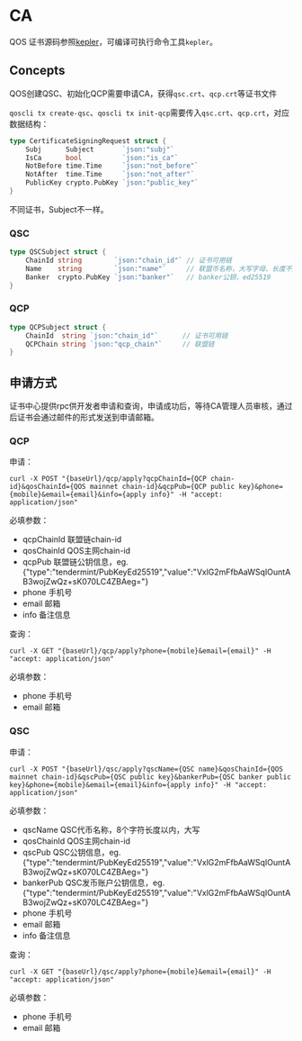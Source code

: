 # CA

QOS 证书源码参照[kepler](https://github.com/QOSGroup/kepler.git)，可编译可执行命令工具`kepler`。

## Concepts

QOS创建QSC、初始化QCP需要申请CA，获得`qsc.crt`、`qcp.crt`等证书文件

`qoscli tx create-qsc`、`qoscli tx init-qcp`需要传入`qsc.crt`、`qcp.crt`，对应数据结构：

```go
type CertificateSigningRequest struct {
	Subj      Subject       `json:"subj"`
	IsCa      bool          `json:"is_ca"`
	NotBefore time.Time     `json:"not_before"`
	NotAfter  time.Time     `json:"not_after"`
	PublicKey crypto.PubKey `json:"public_key"`
}
```
不同证书，Subject不一样。

### QSC
```go
type QSCSubject struct {
	ChainId string        `json:"chain_id"` // 证书可用链
	Name    string        `json:"name"`     // 联盟币名称，大写字母、长度不超过8
	Banker  crypto.PubKey `json:"banker"`   // banker公钥，ed25519
}
```

### QCP
```go
type QCPSubject struct {
	ChainId  string `json:"chain_id"`      // 证书可用链
	QCPChain string `json:"qcp_chain"`     // 联盟链
}
```

## 申请方式

证书中心提供rpc供开发者申请和查询，申请成功后，等待CA管理人员审核，通过后证书会通过邮件的形式发送到申请邮箱。

### QCP

申请：
```shell script
curl -X POST "{baseUrl}/qcp/apply?qcpChainId={QCP chain-id}&qosChainId={QOS mainnet chain-id}&qcpPub={QCP public key}&phone={mobile}&email={email}&info={apply info}" -H "accept: application/json"
```
必填参数：

- qcpChainId 联盟链chain-id
- qosChainId QOS主网chain-id
- qcpPub 联盟链公钥信息，eg.{"type":"tendermint/PubKeyEd25519","value":"VxlG2mFfbAaWSqIOuntAB3wojZwQz+sK070LC4ZBAeg="}
- phone 手机号
- email 邮箱
- info 备注信息

查询：
```shell script
curl -X GET "{baseUrl}/qcp/apply?phone={mobile}&email={email}" -H "accept: application/json"
```

必填参数：

- phone 手机号
- email 邮箱

### QSC

申请：
```shell script
curl -X POST "{baseUrl}/qsc/apply?qscName={QSC name}&qosChainId={QOS mainnet chain-id}&qscPub={QSC public key}&bankerPub={QSC banker public key}&phone={mobile}&email={email}&info={apply info}" -H "accept: application/json"
```
必填参数：

- qscName QSC代币名称，8个字符长度以内，大写
- qosChainId QOS主网chain-id
- qscPub QSC公钥信息，eg.{"type":"tendermint/PubKeyEd25519","value":"VxlG2mFfbAaWSqIOuntAB3wojZwQz+sK070LC4ZBAeg="}
- bankerPub QSC发币账户公钥信息，eg.{"type":"tendermint/PubKeyEd25519","value":"VxlG2mFfbAaWSqIOuntAB3wojZwQz+sK070LC4ZBAeg="}
- phone 手机号
- email 邮箱
- info 备注信息

查询：
```shell script
curl -X GET "{baseUrl}/qsc/apply?phone={mobile}&email={email}" -H "accept: application/json"
```

必填参数：

- phone 手机号
- email 邮箱